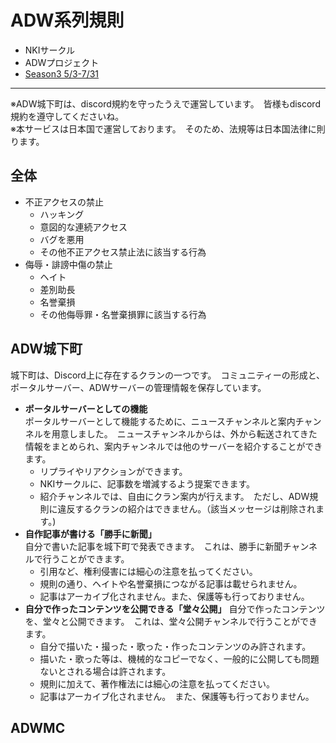 # ADW系列規則
- NKIサークル
- ADWプロジェクト
- [Season3 5/3-7/31](../Season3.0.md)
***

※ADW城下町は、discord規約を守ったうえで運営しています。　皆様もdiscord規約を遵守してくださいね。  
※本サービスは日本国で運営しております。　そのため、法規等は日本国法律に則ります。

## 全体
- 不正アクセスの禁止
    - ハッキング    
    - 意図的な連続アクセス
    - バグを悪用
    - その他不正アクセス禁止法に該当する行為
- 侮辱・誹謗中傷の禁止
    - ヘイト
    - 差別助長
    - 名誉棄損
    - その他侮辱罪・名誉棄損罪に該当する行為

## ADW城下町
城下町は、Discord上に存在するクランの一つです。　コミュニティーの形成と、ポータルサーバー、ADWサーバーの管理情報を保存しています。  
- **ポータルサーバーとしての機能**  
ポータルサーバーとして機能するために、ニュースチャンネルと案内チャンネルを用意しました。　ニュースチャンネルからは、外から転送されてきた情報をまとめられ、案内チャンネルでは他のサーバーを紹介することができます。
    - リプライやリアクションができます。
    - NKIサークルに、記事数を増減するよう提案できます。
    - 紹介チャンネルでは、自由にクラン案内が行えます。　ただし、ADW規則に違反するクランの紹介はできません。（該当メッセージは削除されます。)
- **自作記事が書ける「勝手に新聞」**  
自分で書いた記事を城下町で発表できます。　これは、勝手に新聞チャンネルで行うことができます。
    - 引用など、権利侵害には細心の注意を払ってください。
    - 規則の通り、ヘイトや名誉棄損につながる記事は載せられません。
    - 記事はアーカイブ化されません。また、保護等も行っておりません。
- **自分で作ったコンテンツを公開できる「堂々公開」**
自分で作ったコンテンツを、堂々と公開できます。　これは、堂々公開チャンネルで行うことができます。
    - 自分で描いた・撮った・歌った・作ったコンテンツのみ許されます。
    - 描いた・歌った等は、機械的なコピーでなく、一般的に公開しても問題ないとされる場合は許されます。
    - 規則に加えて、著作権法には細心の注意を払ってください。
    - 記事はアーカイブ化されません。　また、保護等も行っておりません。

## ADWMC